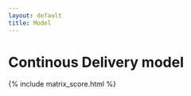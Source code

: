 ```yaml
---
layout: default
title: Model
---
```


<h1>Continous Delivery model</h1>

{% include matrix_score.html %}
